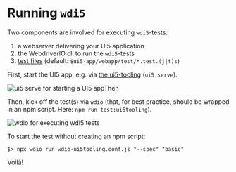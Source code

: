 # Running `wdi5`

Two components are involved for executing `wdi5`-tests:

1. a webserver delivering your UI5 application
2. the WebdriverIO cli to run the `wdi5`-tests
3. [test files](/usage#test-suites) (default: `$ui5-app/webapp/test/*.test.(j|t)s`)

First, start the UI5 app, e.g. via [the ui5-tooling](https://sap.github.io/ui5-tooling/) (`ui5 serve`).

![ui5 serve for starting a UI5 appThen](./img/20_running.png)

Then, kick off the test(s) via `wdio` (that, for best practice, should be wrapped in an npm script. Here: `npm run test:ui5tooling`).

![wdio for executing wdi5 tests](./img/23_running.png)

To start the test without creating an npm script:

```shell
$> npx wdio run wdio-ui5tooling.conf.js "--spec" "basic"
```

Voilà!
